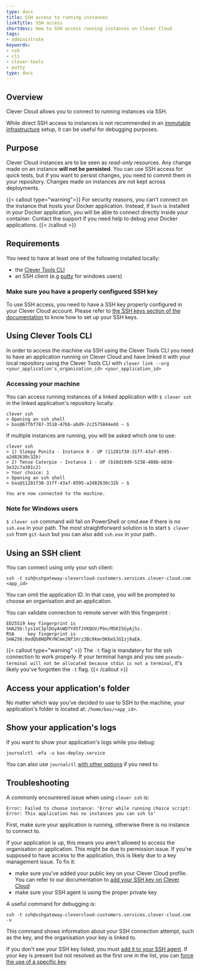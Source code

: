 ```yaml
---
type: docs
title: SSH access to running instances
linkTitle: SSH access
shortdesc: How to SSH access running instances on Clever Cloud
tags:
- administrate
keywords:
- ssh
- cli
- clever-tools
- putty
type: docs
---
```


## Overview

Clever Cloud allows you to connect to running instances via SSH.

While direct SSH access to instances is not recommended in an [immutable infrastructure](https://boxfuse.com/blog/no-ssh.html) setup, it can be useful for debugging purposes.

## Purpose

Clever Cloud instances are to be seen as _read-only_ resources. Any change made on an instance **will not be persisted**. You can use SSH access for quick tests, but if you want to persist changes, you need to commit them in your repository. Changes made on instances are not kept across deployments.

{{< callout type="warning">}}
For security reasons, you can't connect on the instance that hosts your Docker application. Instead, if `bash` is installed in your Docker application, you will be able to connect directly inside your container. Contact the support if you need help to debug your Docker applications.
{{< /callout >}}

## Requirements

You need to have at least one of the following installed locally:

* the [Clever Tools CLI](../../cli)
* an SSH client (e.g [putty](https://putty.org/) for windows users)

### Make sure you have a properly configured SSH key

To use SSH access, you need to have a SSH key properly configured in your Clever Cloud account. Please refer to [the SSH keys section of the documentation](../../account/ssh-keys-management) to know how to set up your SSH keys.

## Using Clever Tools CLI

In order to access the machine via SSH using the Clever Tools CLI
you need to have an application running on Clever Cloud and have linked it with your local repository using the Clever Tools CLI with `clever link --org <your_application's_organisation_id> <your_application_id>`

### Accessing your machine

You can access running instances of a linked application with `$ clever ssh` in the linked application's repository locally.

```shell
clever ssh
> Opening an ssh shell
> bas@67fbf787-3518-47bb-abd9-2c2575844edd ~ $
```

If multiple instances are running, you will be asked which one to use:

```shell
clever ssh
> 1) Sleepy Ponita - Instance 0 - UP (11281f38-31ff-43a7-8595-a2d82630c32b)
> 2) Tense Caterpie - Instance 1 - UP (b10d19d9-5238-408b-b038-3e32c7a301c2)
> Your choice: 1
> Opening an ssh shell
> bas@11281f38-31ff-43a7-8595-a2d82630c32b ~ $

You are now connected to the machine.
```

### Note for Windows users

`$ clever ssh` command will fail on PowerShell or cmd.exe if there is no `ssh.exe` in your path. The most straightforward solution is to start `$ clever ssh` from `git-bash` but you can also add `ssh.exe` in your path..

## Using an SSH client

You can connect using only your ssh client:

```shell
ssh -t ssh@sshgateway-clevercloud-customers.services.clever-cloud.com <app_id>
````

You can omit the application ID. In that case, you will be prompted to choose an organisation and an application.

You can validate connection to remote server with this fingerprint :

```shell
ED25519 key fingerprint is SHA256:lys1oC3plDGyAsWD7Yd5fJVKQUV/Pbn/M5KI5GyAj5s.
RSA     key fingerprint is SHA256:0odQb8NQPKYNCme2Nf3Xrz3Bc9kmrDK6eSJGIzj9aEA.
```

{{< callout type="warning" >}}
The `-t` flag is mandatory for the ssh connection to work properly. If your terminal hangs and you see `pseudo-terminal will not be allocated because stdin is not a terminal`, it's likely you've forgotten the `-t` flag.
{{< /callout >}}

## Access your application's folder

No matter which way you've decided to use to SSH to the machine, your application's folder is located at: `/home/bas/<app_id>`.

## Show your application's logs

If you want to show your application's logs while you debug:

```shell
journalctl -efa -u bas-deploy.service
```

You can also use `journalctl` [with other options](https://www.commandlinux.com/man-page/man1/journalctl.1.html) if you need to.

## Troubleshooting

A commonly encountered issue when using `clever ssh` is:
```
Error: Failed to choose instance: 'Error while running choice script: Error: This application has no instances you can ssh to'
```

First, make sure your application is running, otherwise there is no instance to connect to.

If your application is up, this means you aren't allowed to access the organisation or application. This might be due to permission issue.
If you're supposed to have access to the application, this is likely due to a key management issue. To fix it:
* make sure you've added your public key on your Clever Cloud profile. You can refer to our documentation to [add your SSH key on Clever Cloud](../../account/ssh-keys-management#add-a-public-ssh-key-on-clever-cloud)
* make sure your SSH agent is using the proper private key

A useful command for debugging is:
```
ssh -t ssh@sshgateway-clevercloud-customers.services.clever-cloud.com -v
```

This command shows information about your SSH connection attempt, such as the key, and the organisation your key is linked to.

If you don't see your SSH key listed, you must [add it to your SSH agent](https://docs.github.com/en/authentication/connecting-to-github-with-ssh/generating-a-new-ssh-key-and-adding-it-to-the-ssh-agent#adding-your-ssh-key-to-the-ssh-agent).
If your key is present but not resolved as the first one in the list, you can [force the use of a specific key](../../account/ssh-keys-management/#configure-your-ssh-agent)